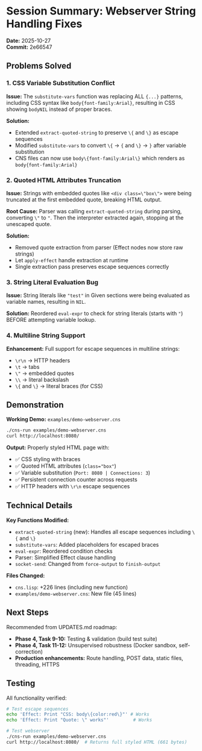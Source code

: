 # Session Summary: Webserver String Handling Fixes

**Date:** 2025-10-27  
**Commit:** 2e66547

## Problems Solved

### 1. CSS Variable Substitution Conflict
**Issue:** The `substitute-vars` function was replacing ALL `{...}` patterns, including CSS syntax like `body{font-family:Arial}`, resulting in CSS showing `bodyNIL` instead of proper braces.

**Solution:** 
- Extended `extract-quoted-string` to preserve `\{` and `\}` as escape sequences
- Modified `substitute-vars` to convert `\{` → `{` and `\}` → `}` after variable substitution
- CNS files can now use `body\{font-family:Arial\}` which renders as `body{font-family:Arial}`

### 2. Quoted HTML Attributes Truncation
**Issue:** Strings with embedded quotes like `<div class=\"box\">` were being truncated at the first embedded quote, breaking HTML output.

**Root Cause:** Parser was calling `extract-quoted-string` during parsing, converting `\"` to `"`. Then the interpreter extracted again, stopping at the unescaped quote.

**Solution:**
- Removed quote extraction from parser (Effect nodes now store raw strings)
- Let `apply-effect` handle extraction at runtime
- Single extraction pass preserves escape sequences correctly

### 3. String Literal Evaluation Bug
**Issue:** String literals like `"test"` in Given sections were being evaluated as variable names, resulting in `NIL`.

**Solution:** Reordered `eval-expr` to check for string literals (starts with `"`) BEFORE attempting variable lookup.

### 4. Multiline String Support
**Enhancement:** Full support for escape sequences in multiline strings:
- `\r\n` → HTTP headers
- `\t` → tabs
- `\"` → embedded quotes
- `\\` → literal backslash
- `\{` and `\}` → literal braces (for CSS)

## Demonstration

**Working Demo:** `examples/demo-webserver.cns`

```bash
./cns-run examples/demo-webserver.cns
curl http://localhost:8080/
```

**Output:** Properly styled HTML page with:
- ✅ CSS styling with braces
- ✅ Quoted HTML attributes (`class="box"`)
- ✅ Variable substitution (`Port: 8080 | Connections: 3`)
- ✅ Persistent connection counter across requests
- ✅ HTTP headers with `\r\n` escape sequences

## Technical Details

**Key Functions Modified:**
- `extract-quoted-string` (new): Handles all escape sequences including `\{` and `\}`
- `substitute-vars`: Added placeholders for escaped braces
- `eval-expr`: Reordered condition checks
- Parser: Simplified Effect clause handling
- `socket-send`: Changed from `force-output` to `finish-output`

**Files Changed:**
- `cns.lisp`: +226 lines (including new function)
- `examples/demo-webserver.cns`: New file (45 lines)

## Next Steps

Recommended from UPDATES.md roadmap:
- **Phase 4, Task 9-10:** Testing & validation (build test suite)
- **Phase 4, Task 11-12:** Unsupervised robustness (Docker sandbox, self-correction)
- **Production enhancements:** Route handling, POST data, static files, threading, HTTPS

## Testing

All functionality verified:
```bash
# Test escape sequences
echo 'Effect: Print "CSS: body\{color:red\}"' # Works
echo 'Effect: Print "Quote: \" works"'         # Works

# Test webserver
./cns-run examples/demo-webserver.cns
curl http://localhost:8080/  # Returns full styled HTML (661 bytes)
```

